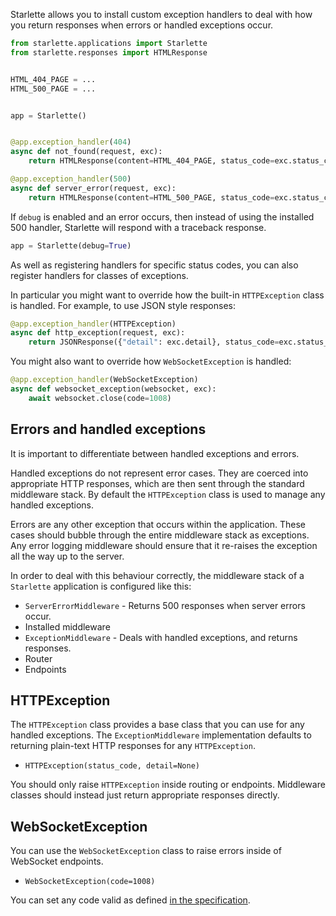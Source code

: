 
Starlette allows you to install custom exception handlers to deal with
how you return responses when errors or handled exceptions occur.

```python
from starlette.applications import Starlette
from starlette.responses import HTMLResponse


HTML_404_PAGE = ...
HTML_500_PAGE = ...


app = Starlette()


@app.exception_handler(404)
async def not_found(request, exc):
    return HTMLResponse(content=HTML_404_PAGE, status_code=exc.status_code)

@app.exception_handler(500)
async def server_error(request, exc):
    return HTMLResponse(content=HTML_500_PAGE, status_code=exc.status_code)
```

If `debug` is enabled and an error occurs, then instead of using the installed
500 handler, Starlette will respond with a traceback response.

```python
app = Starlette(debug=True)
```

As well as registering handlers for specific status codes, you can also
register handlers for classes of exceptions.

In particular you might want to override how the built-in `HTTPException` class
is handled. For example, to use JSON style responses:

```python
@app.exception_handler(HTTPException)
async def http_exception(request, exc):
    return JSONResponse({"detail": exc.detail}, status_code=exc.status_code)
```

You might also want to override how `WebSocketException` is handled:

```python
@app.exception_handler(WebSocketException)
async def websocket_exception(websocket, exc):
    await websocket.close(code=1008)
```

## Errors and handled exceptions

It is important to differentiate between handled exceptions and errors.

Handled exceptions do not represent error cases. They are coerced into appropriate
HTTP responses, which are then sent through the standard middleware stack. By default
the `HTTPException` class is used to manage any handled exceptions.

Errors are any other exception that occurs within the application. These cases
should bubble through the entire middleware stack as exceptions. Any error
logging middleware should ensure that it re-raises the exception all the
way up to the server.

In order to deal with this behaviour correctly, the middleware stack of a
`Starlette` application is configured like this:

* `ServerErrorMiddleware` - Returns 500 responses when server errors occur.
* Installed middleware
* `ExceptionMiddleware` - Deals with handled exceptions, and returns responses.
* Router
* Endpoints

## HTTPException

The `HTTPException` class provides a base class that you can use for any
handled exceptions. The `ExceptionMiddleware` implementation defaults to
returning plain-text HTTP responses for any `HTTPException`.

* `HTTPException(status_code, detail=None)`

You should only raise `HTTPException` inside routing or endpoints. Middleware
classes should instead just return appropriate responses directly.

## WebSocketException

You can use the `WebSocketException` class to raise errors inside of WebSocket endpoints.

* `WebSocketException(code=1008)`

You can set any code valid as defined [in the specification](https://tools.ietf.org/html/rfc6455#section-7.4.1).
